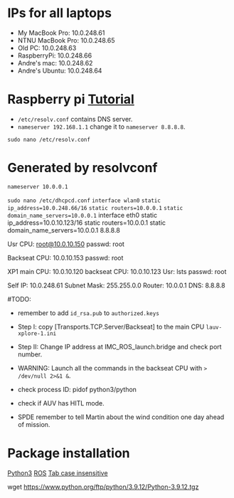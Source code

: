 # IPs for all laptops
- My MacBook Pro: 10.0.248.61
- NTNU MacBook Pro: 10.0.248.65
- Old PC: 10.0.248.63
- RaspberryPi: 10.0.248.66
- Andre's mac: 10.0.248.62
- Andre's Ubuntu: 10.0.248.64

# Raspberry pi [Tutorial](https://pimylifeup.com/raspberry-pi-static-ip-address/)
- `/etc/resolv.conf` contains DNS server.
- `nameserver 192.168.1.1` change it to `nameserver 8.8.8.8`.

`sudo nano /etc/resolv.conf`
# Generated by resolvconf
`nameserver 10.0.0.1`

`sudo nano /etc/dhcpcd.conf`
`interface wlan0`
`static ip_address=10.0.248.66/16`
`static routers=10.0.0.1`
`static domain_name_servers=10.0.0.1`
interface eth0
static ip_address=10.0.10.123/16
static routers=10.0.0.1
static domain_name_servers=10.0.0.1 8.8.8.8


Usr CPU: root@10.0.10.150
passwd: root

Backseat CPU: 10.0.10.153
passwd: root

XP1
main CPU: 10.0.10.120
backseat CPU: 10.0.10.123
Usr: lsts
passwd: root

Self IP: 10.0.248.61
Subnet Mask: 255.255.0.0
Router: 10.0.0.1
DNS: 8.8.8.8


#TODO:
- remember to add `id_rsa.pub` to `authorized.keys`

- Step I: copy [Transports.TCP.Server/Backseat] to the main CPU `lauv-xplore-1.ini`
- Step II: Change IP address at IMC_ROS_launch.bridge and check port number.

- WARNING: Launch all the commands in the backseat CPU with `> /dev/null 2>&1 &`.
- check process ID: pidof python3/python

- check if AUV has HITL mode.

- SPDE remember to tell Martin about the wind condition one day ahead of mission.

# Package installation
[Python3](https://linuxize.com/post/how-to-install-python-3-9-on-debian-10/)
[ROS]()
[Tab case insensitive](https://askubuntu.com/questions/87061/can-i-make-tab-auto-completion-case-insensitive-in-bash)

wget https://www.python.org/ftp/python/3.9.12/Python-3.9.12.tgz
